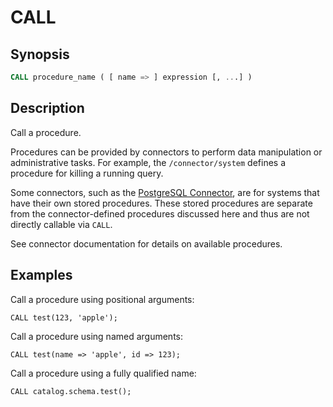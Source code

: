CALL
====

Synopsis
--------

``` sql
CALL procedure_name ( [ name => ] expression [, ...] )
```

Description
-----------

Call a procedure.

Procedures can be provided by connectors to perform data manipulation or administrative tasks. For example, the `/connector/system` defines a procedure for killing a running query.

Some connectors, such as the [PostgreSQL Connector](../connector/postgresql.html), are for systems that have their own stored procedures. These stored procedures are separate from the connector-defined procedures discussed here and thus are not directly callable via `CALL`.

See connector documentation for details on available procedures.

Examples
--------

Call a procedure using positional arguments:

    CALL test(123, 'apple');

Call a procedure using named arguments:

    CALL test(name => 'apple', id => 123);

Call a procedure using a fully qualified name:

    CALL catalog.schema.test();
